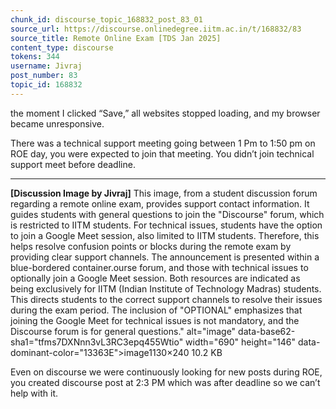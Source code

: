 ```yaml
---
chunk_id: discourse_topic_168832_post_83_01
source_url: https://discourse.onlinedegree.iitm.ac.in/t/168832/83
source_title: Remote Online Exam [TDS Jan 2025]
content_type: discourse
tokens: 344
username: Jivraj
post_number: 83
topic_id: 168832
---
```


 the moment I clicked “Save,” all websites stopped loading, and my browser became unresponsive.

There was a technical support meeting going between 1 Pm to 1:50 pm on ROE day, you were expected to join that meeting. You didn’t join technical support meet before deadline.

---

**[Discussion Image by Jivraj]** This image, from a student discussion forum regarding a remote online exam, provides support contact information. It guides students with general questions to join the "Discourse" forum, which is restricted to IITM students. For technical issues, students have the option to join a Google Meet session, also limited to IITM students. Therefore, this helps resolve confusion points or blocks during the remote exam by providing clear support channels. The announcement is presented within a blue-bordered container.ourse forum, and those with technical issues to optionally join a Google Meet session. Both resources are indicated as being exclusively for IITM (Indian Institute of Technology Madras) students. This directs students to the correct support channels to resolve their issues during the exam period. The inclusion of "OPTIONAL" emphasizes that joining the Google Meet for technical issues is not mandatory, and the Discourse forum is for general questions." alt="image" data-base62-sha1="tfms7DXNnn3vL3RC3epq455Wtio" width="690" height="146" data-dominant-color="13363E">image1130×240 10.2 KB

Even on discourse we were continuously looking for new posts during ROE, you created discourse post at 2:3 PM which was after deadline so we can’t help with it.
